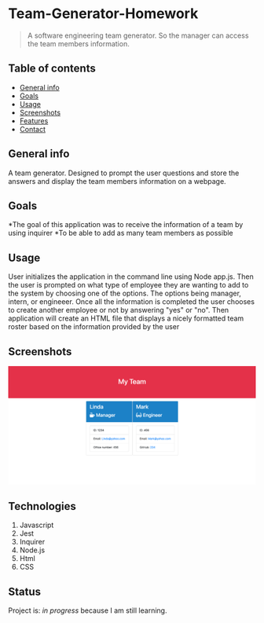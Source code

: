 # Team-Generator-Homework

> A software engineering team generator. So the manager can access the team members information.

## Table of contents
* [General info](#general-info)
* [Goals](#goals)
* [Usage](#usage)
* [Screenshots](#screenshots)
* [Features](#features)
* [Contact](#contact)

## General info
A team generator. Designed to prompt the user questions and store the answers and display the team members information on a webpage. 

## Goals
*The goal of this application was to receive the information of a team by using inquirer
*To be able to add as many team members as possible

## Usage
User initializes the application in the command line using Node app.js. Then the user is prompted on what type of employee they are wanting to add to the system by choosing one of the options. The options being manager, intern, or engineeer.
Once all the information is completed the user chooses to create another employee or not by answering "yes" or "no".
Then application will create an HTML file that displays a nicely formatted team roster based on the information provided by the user




## Screenshots
![Example screenshot](Assets/Team.png)


## Technologies
1. Javascript
2. Jest
3. Inquirer
4. Node.js
5. Html
6. CSS

## Status
Project is: _in progress_ because I am still learning.

